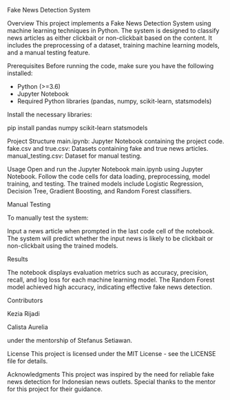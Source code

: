 Fake News Detection System

Overview
This project implements a Fake News Detection System using machine learning techniques in Python. The system is designed to classify news articles as either clickbait or non-clickbait based on the content. It includes the preprocessing of a dataset, training machine learning models, and a manual testing feature.

Prerequisites
Before running the code, make sure you have the following installed:
- Python (>=3.6)
- Jupyter Notebook
- Required Python libraries (pandas, numpy, scikit-learn, statsmodels)

Install the necessary libraries: 

pip install pandas numpy scikit-learn statsmodels

Project Structure
main.ipynb: Jupyter Notebook containing the project code.
fake.csv and true.csv: Datasets containing fake and true news articles.
manual_testing.csv: Dataset for manual testing.

Usage
Open and run the Jupyter Notebook main.ipynb using Jupyter Notebook.
Follow the code cells for data loading, preprocessing, model training, and testing.
The trained models include Logistic Regression, Decision Tree, Gradient Boosting, and Random Forest classifiers.

Manual Testing

To manually test the system:

Input a news article when prompted in the last code cell of the notebook.
The system will predict whether the input news is likely to be clickbait or non-clickbait using the trained models.

Results

The notebook displays evaluation metrics such as accuracy, precision, recall, and log loss for each machine learning model. The Random Forest model achieved high accuracy, indicating effective fake news detection.

Contributors

Kezia Rijadi

Calista Aurelia

under the mentorship of Stefanus Setiawan.

License
This project is licensed under the MIT License - see the LICENSE file for details.

Acknowledgments
This project was inspired by the need for reliable fake news detection for Indonesian news outlets.
Special thanks to the mentor for this project for their guidance.
